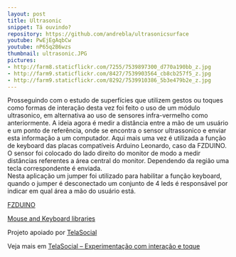 ```yaml
---
layout: post
title: Ultrasonic
snippet: Tá ouvindo?
repository: https://github.com/andrebla/ultrasonicsurface
youtube: PwEjEgAqbCw
youtube: nP65q2B6wzs
thumbnail: ultrasonic.JPG
pictures: 
- http://farm8.staticflickr.com/7255/7539897300_d770a190bb_z.jpg
- http://farm9.staticflickr.com/8427/7539903564_cb8cb257f5_z.jpg
- http://farm9.staticflickr.com/8292/7539910386_5b3e479b2e_z.jpg
---
```


Prosseguindo com o estudo de superfícies que utilizem gestos ou toques como 
formas de interação desta vez foi feito o uso de um módulo ultrasonico, em 
alternativa ao uso de sensores infra-vermelho como anteriormente. A ideia 
agora é medir a distância entre a mão de um usuário e um ponto de referência, 
onde se encontra o sensor ultrassonico e enviar esta informação a um computador. 
Aqui mais uma vez é utilizada a função de keyboard das placas compatíveis Arduino 
Leonardo, caso da FZDUINO.  
O sensor foi colocado do lado direito do monitor de modo a medir distâncias 
referentes a área central do monitor. Dependendo da região uma tecla correspondente 
é enviada.  
Nesta aplicação um jumper foi utilizado para habilitar a função keyboard, quando o 
jumper é desconectado um conjunto de 4 leds é responsável por indicar em qual área 
a mão do usuário está.


[FZDUINO](http://fiozera.com.br/2012/01/01/fzduino.html)


[Mouse and Keyboard libraries](http://arduino.cc/en/Reference/MouseKeyboard)


Projeto apoiado por [TelaSocial](http://telasocial.com/)


Veja mais em [TelaSocial – Experimentação com interação e toque](http://blog.telasocial.com/experimentacao-com-interacao-e-toque)